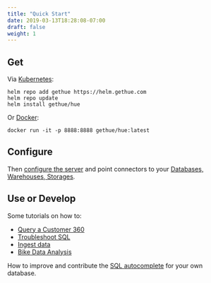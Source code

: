 ```yaml
---
title: "Quick Start"
date: 2019-03-13T18:28:08-07:00
draft: false
weight: 1
---
```


## Get

Via [Kubernetes](/administrator/installation/cloud/#kubernetes):

    helm repo add gethue https://helm.gethue.com
    helm repo update
    helm install gethue/hue

Or [Docker](/administrator/installation/cloud/#docker):

    docker run -it -p 8888:8888 gethue/hue:latest

## Configure

Then [configure the server](/administrator/configuration/) and point connectors to your [Databases, Warehouses, Storages](/administrator/configuration/connectors/).

## Use or Develop

Some tutorials on how to:

* [Query a Customer 360](http://gethue.com/self-service-bi-doing-a-customer-360-by-querying-and-joining-salesforce-marketing-and-log-datasets/)
* [Troubleshoot SQL](http://gethue.com/self-service-impala-sql-query-troubleshooting/)
* [Ingest data](http://gethue.com/querying-exploring-the-instacart-dataset-part-1-ingesting-the-data/)
* [Bike Data Analysis](https://docs.cloudera.com/runtime/7.0.1/using-hue/topics/hue-using.html)

How to improve and contribute the [SQL autocomplete](/developer/parsers/) for your own database.
